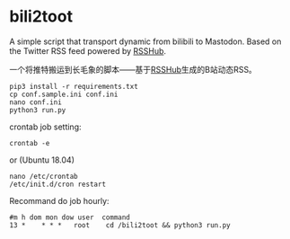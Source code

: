 # bili2toot

A simple script that transport dynamic from bilibili to Mastodon. Based on the Twitter RSS feed powered by [RSSHub](https://rsshub.app).

一个将推特搬运到长毛象的脚本——基于[RSSHub](https://rsshub.app)生成的B站动态RSS。

```
pip3 install -r requirements.txt
cp conf.sample.ini conf.ini
nano conf.ini
python3 run.py
```

crontab job setting:
```
crontab -e
```
or (Ubuntu 18.04)
```
nano /etc/crontab
/etc/init.d/cron restart
```

Recommand do job hourly:
```
#m h dom mon dow user  command
13 *    * * *   root    cd /bili2toot && python3 run.py
```